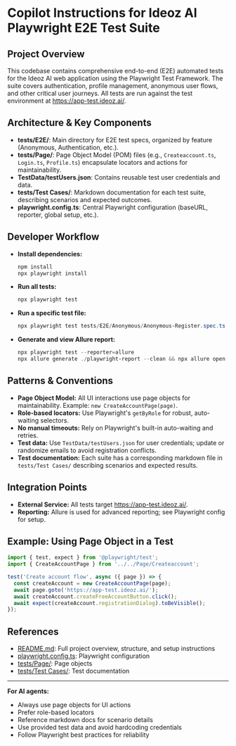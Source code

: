 # Copilot Instructions for Ideoz AI Playwright E2E Test Suite

## Project Overview
This codebase contains comprehensive end-to-end (E2E) automated tests for the Ideoz AI web application using the Playwright Test Framework. The suite covers authentication, profile management, anonymous user flows, and other critical user journeys. All tests are run against the test environment at https://app-test.ideoz.ai/.

## Architecture & Key Components
- **tests/E2E/**: Main directory for E2E test specs, organized by feature (Anonymous, Authentication, etc.).
- **tests/Page/**: Page Object Model (POM) files (e.g., `Createaccount.ts`, `Login.ts`, `Profile.ts`) encapsulate locators and actions for maintainability.
- **TestData/testUsers.json**: Contains reusable test user credentials and data.
- **tests/Test Cases/**: Markdown documentation for each test suite, describing scenarios and expected outcomes.
- **playwright.config.ts**: Central Playwright configuration (baseURL, reporter, global setup, etc.).

## Developer Workflow
- **Install dependencies:**
  ```powershell
  npm install
  npx playwright install
  ```
- **Run all tests:**
  ```powershell
  npx playwright test
  ```
- **Run a specific test file:**
  ```powershell
  npx playwright test tests/E2E/Anonymous/Anonymous-Register.spec.ts
  ```
- **Generate and view Allure report:**
  ```powershell
  npx playwright test --reporter=allure
  npx allure generate ./playwright-report --clean && npx allure open ./playwright-report
  ```

## Patterns & Conventions
- **Page Object Model:** All UI interactions use page objects for maintainability. Example: `new CreateAccountPage(page)`.
- **Role-based locators:** Use Playwright's `getByRole` for robust, auto-waiting selectors.
- **No manual timeouts:** Rely on Playwright's built-in auto-waiting and retries.
- **Test data:** Use `TestData/testUsers.json` for user credentials; update or randomize emails to avoid registration conflicts.
- **Test documentation:** Each suite has a corresponding markdown file in `tests/Test Cases/` describing scenarios and expected results.

## Integration Points
- **External Service:** All tests target https://app-test.ideoz.ai/.
- **Reporting:** Allure is used for advanced reporting; see Playwright config for setup.

## Example: Using Page Object in a Test
```typescript
import { test, expect } from '@playwright/test';
import { CreateAccountPage } from '../../Page/Createaccount';

test('Create account flow', async ({ page }) => {
  const createAccount = new CreateAccountPage(page);
  await page.goto('https://app-test.ideoz.ai/');
  await createAccount.createFreeAccountButton.click();
  await expect(createAccount.registrationDialog).toBeVisible();
});
```

## References
- [README.md](../README.md): Full project overview, structure, and setup instructions
- [playwright.config.ts](../playwright.config.ts): Playwright configuration
- [tests/Page/](../tests/Page/): Page objects
- [tests/Test Cases/](../tests/Test%20Cases/): Test documentation

---
**For AI agents:**
- Always use page objects for UI actions
- Prefer role-based locators
- Reference markdown docs for scenario details
- Use provided test data and avoid hardcoding credentials
- Follow Playwright best practices for reliability
